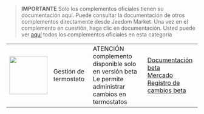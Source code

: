 
>**IMPORTANTE**
>Solo los complementos oficiales tienen su documentación aquí. Puede consultar la documentación de otros complementos directamente desde Jeedom Market. Una vez en el complemento en cuestión, haga clic en documentación.
>Usted puede ver [aquí](https://market.jeedom.com/index.php?v=d&p=market&type=plugin&categorie=thermostatmanager) todos los complementos oficiales en esta categoría


| | | | |
|--- | --- | --- | ---|
|<img src="./beta/._icon.png" class="pluginLogo" width="100" />|Gestión de termostato|ATENCIÓN complemento disponible solo en versión beta<br/>Le permite administrar cambios en termostatos|[Documentación beta](./beta/index.md)<br/>[Mercado](https://market.jeedom.com/index.php?v=d&p=market_display&id=4200)<br/>[Registro de cambios beta](./beta/changelog.md)|
